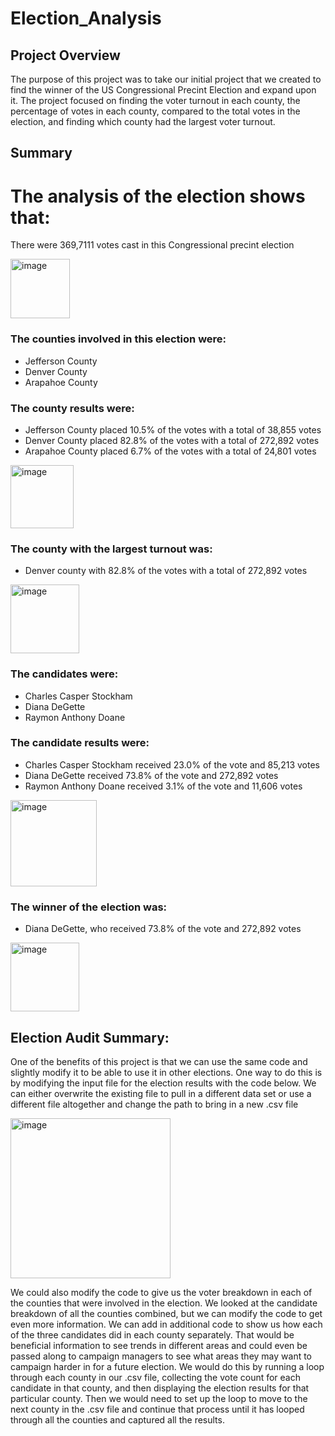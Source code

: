 # Election_Analysis

## Project Overview
The purpose of this project was to take our initial project that we created to find the winner of the US Congressional Precint Election and expand upon it. The project focused on finding the voter turnout in each county, the percentage of votes in each county, compared to the total votes in the election, and finding which county had the largest voter turnout.

## Summary
# The analysis of the election shows that:
There were 369,7111 votes cast in this Congressional precint election

<img width="95" alt="image" src="https://user-images.githubusercontent.com/110848660/192868681-456d89b2-1894-4137-9dc6-95655e39fd65.png">

### The counties involved in this election were:
  - Jefferson County
  - Denver County
  - Arapahoe County
  
### The county results were:
  - Jefferson County placed 10.5% of the votes with a total of 38,855 votes
  - Denver County placed 82.8% of the votes with a total of 272,892 votes
  - Arapahoe County placed 6.7% of the votes with a total of 24,801 votes

<img width="101" alt="image" src="https://user-images.githubusercontent.com/110848660/192869023-8394c662-9e5c-4343-9909-67a73ccb1c68.png">

  
### The county with the largest turnout was:
  - Denver county with 82.8% of the votes with a total of 272,892 votes

<img width="110" alt="image" src="https://user-images.githubusercontent.com/110848660/192869182-ea8a3aaf-8dfa-4664-8791-c0686c2618d4.png">

### The candidates were:
  - Charles Casper Stockham
  - Diana DeGette
  - Raymon Anthony Doane
 
### The candidate results were:
  - Charles Casper Stockham received 23.0% of the vote and 85,213 votes
  - Diana DeGette received 73.8% of the vote and 272,892 votes
  - Raymon Anthony Doane received 3.1% of the vote and 11,606 votes

<img width="138" alt="image" src="https://user-images.githubusercontent.com/110848660/192869296-5f5f7050-8f21-40e7-b6c5-05dedf52982a.png">


### The winner of the election was:
  - Diana DeGette, who received 73.8% of the vote and 272,892 votes

<img width="110" alt="image" src="https://user-images.githubusercontent.com/110848660/192869610-36edcb7a-ed78-49e1-aed8-47137d0824a0.png">

## Election Audit Summary:
One of the benefits of this project is that we can use the same code and slightly modify it to be able to use it in other elections. One way to do this is by modifying the input file for the election results with the code below. We can either overwrite the existing file to pull in a different data set or use a different file altogether and change the path to bring in a new .csv file

<img width="256" alt="image" src="https://user-images.githubusercontent.com/110848660/192864191-b92cf623-482e-4eda-9d8d-7c78bf3f5f79.png">

We could also modify the code to give us the voter breakdown in each of the counties that were involved in the election. We looked at the candidate breakdown of all the counties combined, but we can modify the code to get even more information. We can add in additional code to show us how each of the three candidates did in each county separately. That would be beneficial information to see trends in different areas and could even be passed along to campaign managers to see what areas they may want to campaign harder in for a future election. We would do this by running a loop through each county in our .csv file, collecting the vote count for each candidate in that county, and then displaying the election results for that particular county. Then we would need to set up the loop to move to the next county in the .csv file and continue that process until it has looped through all the counties and captured all the results.
